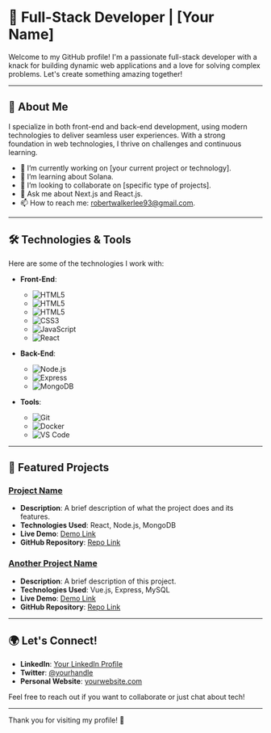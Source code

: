 # 🌟 Full-Stack Developer | [Your Name]

Welcome to my GitHub profile! I'm a passionate full-stack developer with a knack for building dynamic web applications and a love for solving complex problems. Let's create something amazing together!

---

## 🚀 About Me

I specialize in both front-end and back-end development, using modern technologies to deliver seamless user experiences. With a strong foundation in web technologies, I thrive on challenges and continuous learning.

- 🔭 I’m currently working on [your current project or technology].
- 🌱 I’m learning about Solana.
- 👯 I’m looking to collaborate on [specific type of projects].
- 💬 Ask me about Next.js and React.js.
- 📫 How to reach me: robertwalkerlee93@gmail.com.

---

## 🛠️ Technologies & Tools

Here are some of the technologies I work with:

- **Front-End**: 
  - ![HTML5](https://img.shields.io/badge/HTML5-E34F26?style=flat&logo=html5&logoColor=white)
  - ![HTML5](https://img.shields.io/badge/HTML5-E34F26?style=flat&logo=html5&logoColor=white)
  - ![HTML5](https://img.shields.io/badge/HTML5-E34F26?style=flat&logo=html5&logoColor=white)
  - ![CSS3](https://img.shields.io/badge/CSS3-1572B6?style=flat&logo=css3&logoColor=white)
  - ![JavaScript](https://img.shields.io/badge/JavaScript-F7DF1E?style=flat&logo=javascript&logoColor=black)
  - ![React](https://img.shields.io/badge/React-61DAFB?style=flat&logo=react&logoColor=black)

- **Back-End**:
  - ![Node.js](https://img.shields.io/badge/Node.js-339933?style=flat&logo=node.js&logoColor=white)
  - ![Express](https://img.shields.io/badge/Express.js-404D59?style=flat&logo=express&logoColor=white)
  - ![MongoDB](https://img.shields.io/badge/MongoDB-47A248?style=flat&logo=mongodb&logoColor=white)

- **Tools**:
  - ![Git](https://img.shields.io/badge/Git-F05032?style=flat&logo=git&logoColor=white)
  - ![Docker](https://img.shields.io/badge/Docker-2496ED?style=flat&logo=docker&logoColor=white)
  - ![VS Code](https://img.shields.io/badge/Visual%20Studio%20Code-007ACC?style=flat&logo=visual-studio-code&logoColor=white)

---

## 📂 Featured Projects

### [Project Name](link-to-your-project)
- **Description**: A brief description of what the project does and its features.
- **Technologies Used**: React, Node.js, MongoDB
- **Live Demo**: [Demo Link](link-to-demo)
- **GitHub Repository**: [Repo Link](link-to-repo)

### [Another Project Name](link-to-your-project)
- **Description**: A brief description of this project.
- **Technologies Used**: Vue.js, Express, MySQL
- **Live Demo**: [Demo Link](link-to-demo)
- **GitHub Repository**: [Repo Link](link-to-repo)

---

## 🌍 Let's Connect!

- **LinkedIn**: [Your LinkedIn Profile](link-to-linkedin)
- **Twitter**: [@yourhandle](link-to-twitter)
- **Personal Website**: [yourwebsite.com](link-to-your-website)

Feel free to reach out if you want to collaborate or just chat about tech!

---

Thank you for visiting my profile! 🚀
